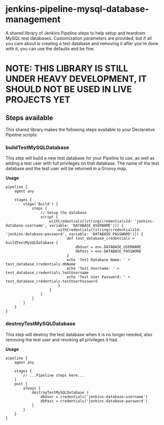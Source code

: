 # jenkins-pipeline-mysql-database-management
A shared library of Jenkins Pipeline steps to help setup and teardown MySQL test databases. Customization parameters are provided, but if all you care about is creating a test database and removing it after you're done with it, you can use the defaults and be fine.

# NOTE: THIS LIBRARY IS STILL UNDER HEAVY DEVELOPMENT, IT SHOULD NOT BE USED IN LIVE PROJECTS YET

## Steps available
This shared library makes the following steps available to your Declarative Pipeline scripts:


### buildTestMySQLDatabase
This step will build a new test database for your Pipeline to use, as well as adding a test user with full privileges on that database. The name of the test database and the test user will be returned in a Groovy map.

**Usage**
```
pipeline {
    agent any

    stages {
        stage('Build') {
            steps {
                // Setup the database
                script {
                    withCredentials([string(credentialsId: 'jenkins-database-username', variable: 'DATABASE_USERNAME')]) {
                        withCredentials([string(credentialsId: 'jenkins-database-password', variable: 'DATABASE_PASSWORD')]) {
                            def test_database_credentials = buildTestMySQLDatabase {
                                dbUser = env.DATABASE_USERNAME
                                dbPass = env.DATABASE_PASSWORD
                            }
                            echo 'Test Database Name: ' + test_database_credentials.dbName
                            echo 'Test Username: ' + test_database_credentials.testUsername
                            echo 'Test User Password: ' + test_database_credentials.testUserPassword
                        }
                    }
                }
            }
        }
    }
}
```


### destroyTestMySQLDatabase
This step will destroy the test database when it is no longer needed, also removing the test user and revoking all privileges it had.

**Usage**
```
pipeline {
    agent any

    stages {
        // ...Pipeline steps here...
    }
    post {
        always {
            destroyTestMySQLDatabase {
                dbUser = credentials('jenkins-database-username')
                dbPass = credentials('jenkins-database-password')
            }
        }
    }
}
```
